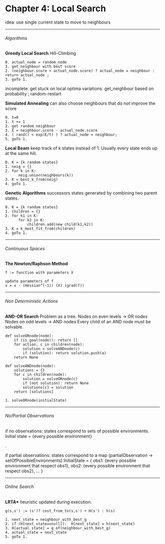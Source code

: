# Chapter 4: Local Search

idea: use single current state to move to neighbours

---

###### _Algorithms_

**Greedy Local Search** Hill-Climbing

    0. actual_node = random_node
    1. get_neighbour with best score
    2. (neighbour.score > actual_node.score) ? actual_node = neighbour : return actual_node ;
    3. goTo 1.

incomplete: get stuck on local optima
variations: get_neighbour based on probability ; random-restart

**Simulated Annealing**
can also choose neighbours that do not improve the score

    0. t=0
    1. t += 1
    2. get random_neighbour
    3. E = neighbour.score - actual_node.score
    4. ( rand() < exp(E/t) ) ? actual_node = neighbour;
    5. goTo 1.

**Local Beam**
keep track of k states instead of 1. Usually every state ends up at the same hill.

    0. K = {k random states}
    1. neig = {}
    2. for k in K:
          neig.union(neighbours(k))
    3. K = best_k_from(neig)
    4. goTo 1.

**Genetic Algorithms**
successors states generated by combining two parent states.

    0. K = {k random states}
    1. children = {}
    2. for k1 in K:
          for k2 in K:
              children.add(new child(k1,k2))
    3. K = k_most_fit_from(children)
    4. goTo 1.

---

###### _Continuous Spaces_

**The Newton/Raphson Method**

    f := function with parameters X

    update parameters of f
    x = x - (Hessian^(-1)) (X) (grad(f))

---

###### _Non Deterministic Actions_

**AND-OR Search**
Problem as a tree.
Nodes on even levels -> OR nodes
Nodes on odd levels -> AND nodes
Every child of an AND node must be solvable.

    def solveORnode(node):
        if (is_goal(node)): return []
        for action, c in children(node):
            solution = solveANDnode(c)
            if (solution): return solution.push(a)
        return None

    def solveANDnode(node):
        solutions = {}
        for c in children(node):
            solution = solveORnode(c)
            if (not solution): return None
            solutions[c] = solution
        return [solutions]

    1. solveORnode(initialState)

---

###### _No/Partial Observations_

if no observations: states correspond to sets of possible environments.
Initial state = {every possible environment}

.

if partial observations: states correspond to a map (partialObservation -> setOfPossibleEnvironments)
InitialState = {
obs1: {every possible environment that respect obs1},
obs2: {every possible environment that respect obs2},
...
}

---

###### Online Search

**LRTA\***
heuristic updated during execution.

    g(s,s') := (s')? cost_from_to(s,s') + H(s') : h(s)

    1. next_state = neighbour_with_best_g
    2. if (H[next_state==null]):  H[next_state] = h(next_state)
    3. H[actual_state] = g_of(neighbour_with_best_g)
    4. actual_state = next_state
    5. goTo 1.
